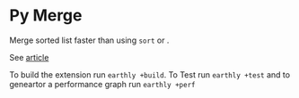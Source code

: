 # Py Merge

Merge sorted list faster than using `sort` or . 

See [article](https://earthly.dev/blog/python-timsort-merge)

To build the extension run `earthly +build`. To Test run `earthly +test` and to geneartor a performance graph run `earthly +perf` 
